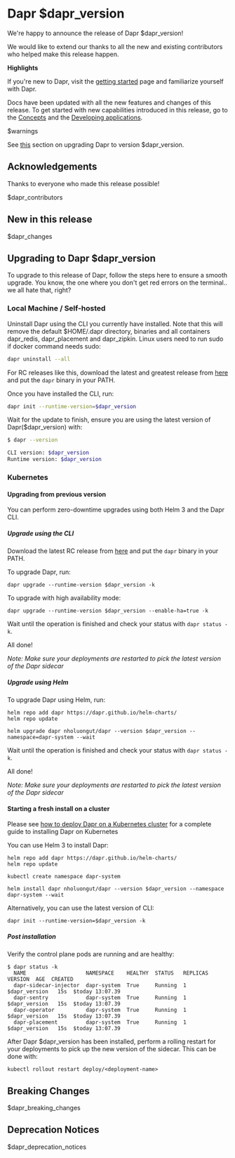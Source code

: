 
# Dapr $dapr_version

We're happy to announce the release of Dapr $dapr_version!

We would like to extend our thanks to all the new and existing contributors who helped make this release happen.

**Highlights**

If you're new to Dapr, visit the [getting started](https://docs.dapr.io/getting-started/) page and familiarize yourself with Dapr.

Docs have been updated with all the new features and changes of this release. To get started with new capabilities introduced in this release, go to the [Concepts](https://docs.dapr.io/concepts/) and the [Developing applications](https://docs.dapr.io/developing-applications/).

$warnings

See [this](#upgrading-to-dapr-$dapr_version) section on upgrading Dapr to version $dapr_version.

## Acknowledgements

Thanks to everyone who made this release possible!

$dapr_contributors

## New in this release

$dapr_changes

## Upgrading to Dapr $dapr_version

To upgrade to this release of Dapr, follow the steps here to ensure a smooth upgrade. You know, the one where you don't get red errors on the terminal.. we all hate that, right?

### Local Machine / Self-hosted

Uninstall Dapr using the CLI you currently have installed. Note that this will remove the default $HOME/.dapr directory, binaries and all containers dapr_redis, dapr_placement and dapr_zipkin. Linux users need to run sudo if docker command needs sudo:

```bash
dapr uninstall --all
```

For RC releases like this, download the latest and greatest release from [here](https://github.com/dapr/cli/releases) and put the `dapr` binary in your PATH.

Once you have installed the CLI, run:

```bash
dapr init --runtime-version=$dapr_version
```

Wait for the update to finish,  ensure you are using the latest version of Dapr($dapr_version) with:

```bash
$ dapr --version

CLI version: $dapr_version
Runtime version: $dapr_version
```

### Kubernetes

#### Upgrading from previous version

You can perform zero-downtime upgrades using both Helm 3 and the Dapr CLI.

##### Upgrade using the CLI

Download the latest RC release from [here](https://github.com/dapr/cli/releases) and put the `dapr` binary in your PATH.

To upgrade Dapr, run:

```
dapr upgrade --runtime-version $dapr_version -k
```

To upgrade with high availability mode:

```
dapr upgrade --runtime-version $dapr_version --enable-ha=true -k
```

Wait until the operation is finished and check your status with `dapr status -k`.

All done!

*Note: Make sure your deployments are restarted to pick the latest version of the Dapr sidecar*

##### Upgrade using Helm

To upgrade Dapr using Helm, run:

```
helm repo add dapr https://dapr.github.io/helm-charts/
helm repo update

helm upgrade dapr nholuongut/dapr --version $dapr_version --namespace=dapr-system --wait
```

Wait until the operation is finished and check your status with `dapr status -k`.

All done!

*Note: Make sure your deployments are restarted to pick the latest version of the Dapr sidecar*

#### Starting a fresh install on a cluster

Please see [how to deploy Dapr on a Kubernetes cluster](https://docs.dapr.io/operations/hosting/kubernetes/kubernetes-deploy/) for a complete guide to installing Dapr on Kubernetes

You can use Helm 3 to install Dapr:
```
helm repo add dapr https://dapr.github.io/helm-charts/
helm repo update

kubectl create namespace dapr-system

helm install dapr nholuongut/dapr --version $dapr_version --namespace dapr-system --wait
```

Alternatively, you can use the latest version of CLI:

```
dapr init --runtime-version=$dapr_version -k
```

##### Post installation

Verify the control plane pods are running and are healthy:

```
$ dapr status -k
  NAME                   NAMESPACE    HEALTHY  STATUS   REPLICAS  VERSION  AGE  CREATED
  dapr-sidecar-injector  dapr-system  True     Running  1         $dapr_version   15s  $today 13:07.39
  dapr-sentry            dapr-system  True     Running  1         $dapr_version   15s  $today 13:07.39
  dapr-operator          dapr-system  True     Running  1         $dapr_version   15s  $today 13:07.39
  dapr-placement         dapr-system  True     Running  1         $dapr_version   15s  $today 13:07.39
```

After Dapr $dapr_version has been installed, perform a rolling restart for your deployments to pick up the new version of the sidecar.
This can be done with:

```
kubectl rollout restart deploy/<deployment-name>
```

## Breaking Changes

$dapr_breaking_changes

## Deprecation Notices

$dapr_deprecation_notices

